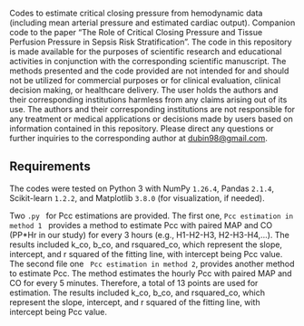 Codes to estimate critical closing pressure from hemodynamic data (including mean arterial pressure and estimated cardiac output). Companion code to the paper “The Role of Critical Closing Pressure and Tissue Perfusion Pressure in Sepsis Risk Stratification”.
The code in this repository is made available for the purposes of scientific research and educational activities in conjunction with the corresponding scientific manuscript.
The methods presented and the code provided are not intended for and should not be utilized for commercial purposes or for clinical evaluation, clinical decision making, or healthcare delivery. The user holds the authors and their corresponding institutions harmless from any claims arising out of its use. The authors and their corresponding institutions are not responsible for any treatment or medical applications or decisions made by users based on information contained in this repository.
Please direct any questions or further inquiries to the corresponding author at dubin98@gmail.com.

## Requirements 
The codes were tested on Python 3 with NumPy `1.26.4`, Pandas `2.1.4`, Scikit-learn `1.2.2`, and Matplotlib `3.8.0` (for visualization, if needed). 

Two `.py ` for Pcc estimations are provided. The first one, `Pcc estimation in method 1 ` provides a method to estimate Pcc with paired MAP and CO (PP*Hr in our study) for every 3 hours (e.g., H1-H2-H3, H2-H3-H4,…). The results included k_co, b_co, and rsquared_co, which represent the slope, intercept, and r squared of the fitting line, with intercept being Pcc value.
The second file one ` Pcc estimation in method 2`, provides another method to estimate Pcc. The method estimates the hourly Pcc with paired MAP and CO for every 5 minutes. Therefore, a total of 13 points are used for estimation. The results included k_co, b_co, and rsquared_co, which represent the slope, intercept, and r squared of the fitting line, with intercept being Pcc value.


